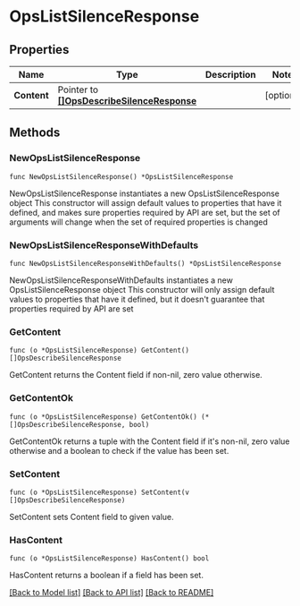 # OpsListSilenceResponse

## Properties

Name | Type | Description | Notes
------------ | ------------- | ------------- | -------------
**Content** | Pointer to [**[]OpsDescribeSilenceResponse**](OpsDescribeSilenceResponse.md) |  | [optional] 

## Methods

### NewOpsListSilenceResponse

`func NewOpsListSilenceResponse() *OpsListSilenceResponse`

NewOpsListSilenceResponse instantiates a new OpsListSilenceResponse object
This constructor will assign default values to properties that have it defined,
and makes sure properties required by API are set, but the set of arguments
will change when the set of required properties is changed

### NewOpsListSilenceResponseWithDefaults

`func NewOpsListSilenceResponseWithDefaults() *OpsListSilenceResponse`

NewOpsListSilenceResponseWithDefaults instantiates a new OpsListSilenceResponse object
This constructor will only assign default values to properties that have it defined,
but it doesn't guarantee that properties required by API are set

### GetContent

`func (o *OpsListSilenceResponse) GetContent() []OpsDescribeSilenceResponse`

GetContent returns the Content field if non-nil, zero value otherwise.

### GetContentOk

`func (o *OpsListSilenceResponse) GetContentOk() (*[]OpsDescribeSilenceResponse, bool)`

GetContentOk returns a tuple with the Content field if it's non-nil, zero value otherwise
and a boolean to check if the value has been set.

### SetContent

`func (o *OpsListSilenceResponse) SetContent(v []OpsDescribeSilenceResponse)`

SetContent sets Content field to given value.

### HasContent

`func (o *OpsListSilenceResponse) HasContent() bool`

HasContent returns a boolean if a field has been set.


[[Back to Model list]](../README.md#documentation-for-models) [[Back to API list]](../README.md#documentation-for-api-endpoints) [[Back to README]](../README.md)


